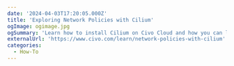 ```yaml
---
date: '2024-04-03T17:20:05.000Z'
title: 'Exploring Network Policies with Cilium'
ogImage: ogimage.jpg
ogSummary: 'Learn how to install Cilium on Civo Cloud and how you can leverage Cillum network policies to secure cluster communication'
externalUrl: 'https://www.civo.com/learn/network-policies-with-cilium'
categories:
  - How-To
---
```

